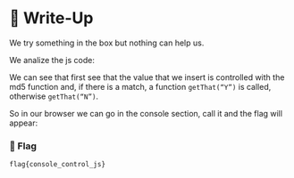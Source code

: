# 🔑 Write-Up

We try something in the box but nothing can help us.

We analize the js code:

We can see that first see that the value that we insert is controlled with the md5 function and, if there is a match, a function `getThat(“Y”)` is called,
otherwise `getThat(“N”)`.

So in our browser we can go in the console section, call it and the flag will appear:


### 🚩 Flag

```plain
flag{console_control_js}
```